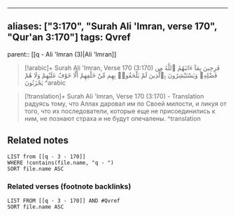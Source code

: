 
---
aliases: ["3:170", "Surah Ali 'Imran, verse 170", "Qur'an 3:170"]
tags: Qvref
---

parent:: [[q - Ali 'Imran (3)|Ali 'Imran]]

> [!arabic]+ Surah Ali 'Imran, Verse 170 (3:170)
> <span class="quran-arabic">فَرِحِينَ بِمَآ ءَاتَىٰهُمُ ٱللَّهُ مِن فَضْلِهِۦ وَيَسْتَبْشِرُونَ بِٱلَّذِينَ لَمْ يَلْحَقُوا۟ بِهِم مِّنْ خَلْفِهِمْ أَلَّا خَوْفٌ عَلَيْهِمْ وَلَا هُمْ يَحْزَنُونَ</span>
^arabic

> [!translation]+ Surah Ali 'Imran, Verse 170 (3:170) - Translation
> радуясь тому, что Аллах даровал им по Своей милости, и ликуя от того, что их последователи, которые еще не присоединились к ним, не познают страха и не будут опечалены.
^translation



## Related notes
```dataview
LIST from [[q - 3 - 170]]
WHERE !contains(file.name, "q - ")
SORT file.name ASC
```

### Related verses (footnote backlinks)
```dataview
LIST FROM [[q - 3 - 170]] AND #Qvref
SORT file.name ASC
```


